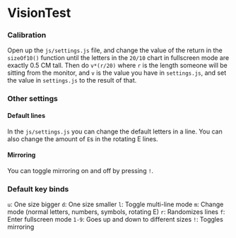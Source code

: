 # VisionTest

### Calibration
Open up the `js/settings.js` file, and change the value of the return in the `sizeOf10()` function until the letters in the `20/10` chart in fullscreen mode are exactly 0.5 CM tall.
Then do `v*(r/20)` where `r` is the length someone will be sitting from the monitor, and `v` is the value you have in `settings.js`, and set the value in `settings.js` to the result of that.

### Other settings

#### Default lines
In the `js/settings.js` you can change the default letters in a line. You can also change the amount of `E`s in the rotating E lines.

#### Mirroring
You can toggle mirroring on and off by pressing `!`.

###  Default key binds
`u`: One size bigger
`d`: One size smaller
`l`: Toggle multi-line mode
`m`: Change mode (normal letters, numbers, symbols, rotating E)
`r`: Randomizes lines
`f`: Enter fullscreen mode
`1-9`: Goes up and down to different sizes
`!`: Toggles mirroring
